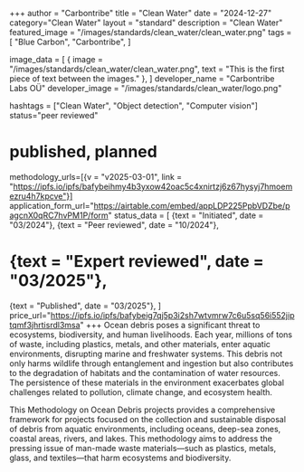+++
author = "Carbontribe"
title = "Clean Water"
date = "2024-12-27"
category="Clean Water"
layout = "standard"
description = "Clean Water"
featured_image = "/images/standards/clean_water/clean_water.png"
tags = [
    "Blue Carbon",
    "Carbontribe",
]

image_data = [
  { image = "/images/standards/clean_water/clean_water.png", text = "This is the first piece of text between the images." },
]
developer_name = "Carbontribe Labs OÜ"
developer_image = "/images/standards/clean_water/logo.png"

hashtags = ["Clean Water", "Object detection", "Computer vision"]
status="peer reviewed"
# published, planned

methodology_urls=[{v = "v2025-03-01", link = "https://ipfs.io/ipfs/bafybeihmy4b3yxow42oac5c4xnirtzj6z67hysyj7hmoemezru4h7kpcve"}]
application_form_url="https://airtable.com/embed/appLDP225PpbVDZbe/pagcnX0qRC7hvPM1P/form"
status_data = [
  {text = "Initiated", date = "03/2024"},
  {text = "Peer reviewed", date = "10/2024"},
  # {text = "Expert reviewed", date = "03/2025"},
  {text = "Published", date = "03/2025"},
]
price_url="https://ipfs.io/ipfs/bafybeig7qj5p3i2sh7wtvmrw7c6u5sq56i552jiptqmf3jhrtisrdl3msa"
+++
Ocean debris poses a significant threat to ecosystems, biodiversity, and human livelihoods. Each year, millions of tons of waste, including plastics, metals, and other materials, enter aquatic environments, disrupting marine and freshwater systems. This debris not only harms wildlife through entanglement and ingestion but also contributes to the degradation of habitats and the contamination of water resources. The persistence of these materials in the environment exacerbates global challenges related to pollution, climate change, and ecosystem health.

This Methodology on Ocean Debris projects provides a comprehensive framework for projects focused on the collection and sustainable disposal of debris from aquatic environments, including oceans, deep-sea zones, coastal areas, rivers, and lakes. This methodology aims to address the pressing issue of man-made waste materials—such as plastics, metals, glass, and textiles—that harm ecosystems and biodiversity.
